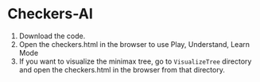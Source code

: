 # Checkers-AI

1. Download the code.
2. Open the checkers.html in the browser to use Play, Understand, Learn Mode
3. If you want to visualize the minimax tree, go to `VisualizeTree` directory and open the checkers.html in the browser from that directory. 